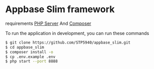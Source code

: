 # Appbase Slim framework

requirements [PHP Server](https://www.apachefriends.org/index.html) And [Composer](https://getcomposer.org)

To run the application in development, you can run these commands
```bash
$ git clone https://github.com/STP5940/appbase_slim.git
$ cd appbase_slim
$ composer install -o
$ cp .env.example .env
$ php start --port 8888
```
